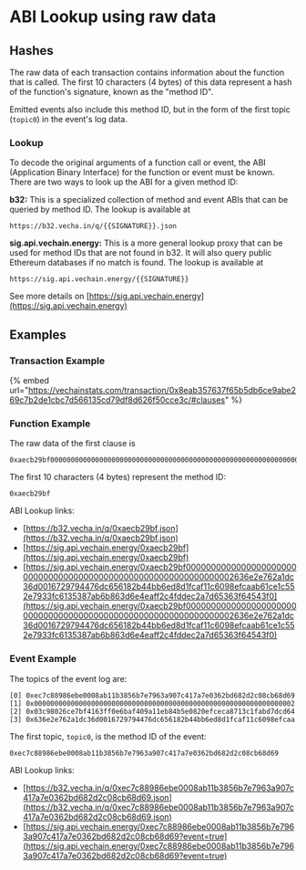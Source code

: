 # ABI Lookup using raw data

## **Hashes**

The raw data of each transaction contains information about the function that is called. The first 10 characters (4 bytes) of this data represent a hash of the function's signature, known as the "method ID".

Emitted events also include this method ID, but in the form of the first topic (`topic0`) in the event's log data.

### Lookup

To decode the original arguments of a function call or event, the ABI (Application Binary Interface) for the function or event must be known. There are two ways to look up the ABI for a given method ID:

**b32:** This is a specialized collection of method and event ABIs that can be queried by method ID. The lookup is available at

```
https://b32.vecha.in/q/{{SIGNATURE}}.json
```

**sig.api.vechain.energy:** This is a more general lookup proxy that can be used for method IDs that are not found in b32. It will also query public Ethereum databases if no match is found. The lookup is available at

```
https://sig.api.vechain.energy/{{SIGNATURE}}
```

See more details on [https://sig.api.vechain.energy](https://sig.api.vechain.energy)

## Examples

### Transaction Example

{% embed url="https://vechainstats.com/transaction/0x8eab357637f65b5db6ce9abe269c7b2de1cbc7d566135cd79df8d626f50cce3c/#clauses" %}

### Function Example

The raw data of the first clause is

```
0xaecb29bf0000000000000000000000000000000000000000000000000000000000000002636e2e762a1dc36d0016729794476dc656182b44bb6ed8d1fcaf11c6098efcaab61ce1c552e7933fc6135387ab6b863d6e4eaff2c4fddec2a7d65363f64543f0
```

The first 10 characters (4 bytes) represent the method ID:

```
0xaecb29bf
```

ABI Lookup links:

* [https://b32.vecha.in/q/0xaecb29bf.json](https://b32.vecha.in/q/0xaecb29bf.json)
* [https://sig.api.vechain.energy/0xaecb29bf](https://sig.api.vechain.energy/0xaecb29bf)
* [https://sig.api.vechain.energy/0xaecb29bf0000000000000000000000000000000000000000000000000000000000000002636e2e762a1dc36d0016729794476dc656182b44bb6ed8d1fcaf11c6098efcaab61ce1c552e7933fc6135387ab6b863d6e4eaff2c4fddec2a7d65363f64543f0](https://sig.api.vechain.energy/0xaecb29bf0000000000000000000000000000000000000000000000000000000000000002636e2e762a1dc36d0016729794476dc656182b44bb6ed8d1fcaf11c6098efcaab61ce1c552e7933fc6135387ab6b863d6e4eaff2c4fddec2a7d65363f64543f0)

### Event Example

The topics of the event log are:

```
[0] 0xec7c88986ebe0008ab11b3856b7e7963a907c417a7e0362bd682d2c08cb68d69
[1] 0x0000000000000000000000000000000000000000000000000000000000000002
[2] 0x03c98026ce7bf4163ff0e6baf409a11eb84b5e0820efceca8713c1fabd7dcd64
[3] 0x636e2e762a1dc36d0016729794476dc656182b44bb6ed8d1fcaf11c6098efcaa
```

The first topic, `topic0`, is the method ID of the event:

```
0xec7c88986ebe0008ab11b3856b7e7963a907c417a7e0362bd682d2c08cb68d69
```

ABI Lookup links:

* [https://b32.vecha.in/q/0xec7c88986ebe0008ab11b3856b7e7963a907c417a7e0362bd682d2c08cb68d69.json](https://b32.vecha.in/q/0xec7c88986ebe0008ab11b3856b7e7963a907c417a7e0362bd682d2c08cb68d69.json)
* [https://sig.api.vechain.energy/0xec7c88986ebe0008ab11b3856b7e7963a907c417a7e0362bd682d2c08cb68d69?event=true](https://sig.api.vechain.energy/0xec7c88986ebe0008ab11b3856b7e7963a907c417a7e0362bd682d2c08cb68d69?event=true)

